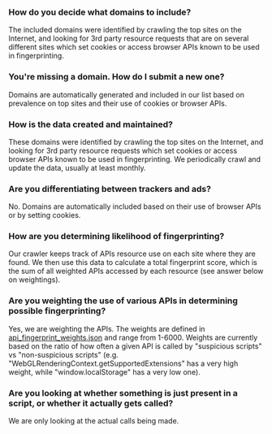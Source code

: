 ### How do you decide what domains to include?

The included domains were identified by crawling the top sites on the Internet, and looking for 3rd party resource requests that are on several different sites which set cookies or access browser APIs known to be used in fingerprinting.

### You're missing a domain. How do I submit a new one?

Domains are automatically generated and included in our list based on prevalence on top sites and their use of cookies or browser APIs.

### How is the data created and maintained?

These domains were identified by crawling the top sites on the Internet, and looking for 3rd party resource requests which set cookies or access browser APIs known to be used in fingerprinting. We periodically crawl and update the data, usually at least monthly.

### Are you differentiating between trackers and ads?

No. Domains are automatically included based on their use of browser APIs or by setting cookies.

### How are you determining likelihood of fingerprinting? 

Our crawler keeps track of APIs resource use on each site where they are found. We then use this data to calculate a total fingerprint score, which is the sum of all weighted APIs accessed by each resource (see answer below on weightings).

### Are you weighting the use of various APIs in determining possible fingerprinting?

Yes, we are weighting the APIs. The weights are defined in [api_fingerprint_weights.json](/build-data/static/api_fingerprint_weights.json) and range from 1-6000.  Weights are currently based on the ratio of how often a given API is called by "suspicious scripts" vs "non-suspicious scripts" (e.g. "WebGLRenderingContext.getSupportedExtensions" has a very high weight, while "window.localStorage" has a very low one).

### Are you looking at whether something is just present in a script, or whether it actually gets called?

We are only looking at the actual calls being made.
